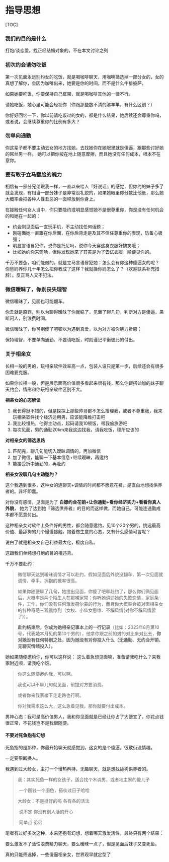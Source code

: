 # 指导思想

\[TOC]

### 我们的目的是什么

打炮/谈恋爱。找正经结婚对象的，不在本文讨论之列

### 初次约会请勿吃饭

第一次见面永远别约女的吃饭，就是喝咖啡聊天，用咖啡筛选掉一部分女的，女的真想了解你，会因为咖啡出来，她要是你的时间，而不是什么牛排披萨。

如果她要吃饭，你要保持自己框架，就是喝咖啡其他的一律不行。

请她吃饭，她心里可能会轻视你（你跟那些数不清的沸羊羊，有什么区别？）

你好好回忆一下，你以前请吃饭过的女的，都是什么结果，她后续还会尊重你吗，或者说，会继续尊重你的比例有多大？

### 勿单向通勤

你这辈子都不要主动去女的地方找她，去找她你在她眼里就是傻逼，跟那些讨好她的屌丝男一样。 她可以把你按在地上随意摩擦，而且她没有任何成本，根本不在意你。

### 要有敢于立马翻脸的魄力

相信有一部分兄弟跟我一样，一直以来给人『好说话』的感觉，但你约的妹子多了就会发现，有相当一部分妹子是非常没礼貌的，如果她眼里你分数比他低，那么她大概率会把各种人性丑恶的一面释放到你身上。

在接触任何女人当中，你只要隐约或明显感觉她不是很尊重你，你是没有任何机会的和她在一起的：

* 约会刚见面后一直玩手机，不主动找任何话题；
* 刚碰面她一直跟在你后面，在你后背走是及其不信任尊重你的表现，防备心极强；
* 明显言语冒犯你，说你是托尼吗，说你今天穿这身衣服好搞笑哦；
* 比如她约你来商场，但你发现她来了其实是为了去试衣服，顺便见你的。

千万不要怂，咱们能做的，就是立马言语冒犯她：怎么会有你这种傻逼女的呢？ 你爸妈养你几十年怎么把你教成了这样？我就操你妈怎么了？（欢迎联系补充措辞）。反正骂人又不犯法。

### 微信暧昧了，你别丧失理智

微信暧昧了，见面也可能翻车。

你丑就是原罪，别以为聊得暧昧了你就稳了，见面了聊几句，判断对方是傻逼，果断闪人，别浪费时间。

微信暧昧了，你可别傻了吧唧以为遇到真爱，以为对方被你魅力折服；

保持理智，不要单向通勤、不要请吃饭，时刻谨记平衡彼此的付出。

### 关于相亲女

长相一般的男的，玩相亲软件效率高一点，包装人设只是第一步，后续还会有很多困难要克服。

如果你长相一般，但是展示面高价值很多看起来很有钱，那么你跟搭讪加的妹子聊天约会，情形和你玩相亲软件区别不大。

**相亲女的心态解读**

1. 我长得挺不错的，但是探探上那些帅哥都不怎么搭理我，或者不尊重我，我来玩相亲软件找个经济适用男，应该能降维打击吧
2. 我比较慢热，他得主动点，起码请我10顿饭，带我旅旅游吧
3. 每次见面，男的通勤20km来我这边找我，请我吃饭，理所应该的

**对相亲女的筛选思路**

1. 匹配完，聊几句能切入暧昧调情的，再加微信
2. 加了微信，能聊一下基本信息+继续暧昧，再邀约
3. 能接受折中通勤的，再赴约

**相亲女没聊几句主动邀约？**

这个我遇到很多，这种女的连聊天+调情的时间都不愿意花费，是直白地想找供养者的。非坏即蠢。

对你没有感情，见面是为了 **白嫖约会花销+让你通勤+看你经济实力+看看你真人外貌**， 她为了达到她『筛选供养者』的目的而这样做，而她自己，可能连通勤成本都不愿意付出。

这种相亲女对软件上条件好的男性，都会随意邀约，见10个20个男的，挑选最高价值、最舔狗的几个慢慢接触，抱着做生意的心态，又有什么感情可言呢？

说白了就是相亲女自己利益最大化，极度自私。

这跟我们单纯想打炮的目的相违背。

千万不要赴约：

> 微信聊天达到暧昧调情才可以赴约，假如见面后外貌没翻车，第一次见面就调情、牵手、拥抱的概率很高。
>
> 如果你随便聊了几句，她提出见面，你傻了吧唧赴约了，那么你们俩见面后，大概率是两个陌生人在那唠家常：你听她讲述她的失败恋情，家庭条件，工作。你们没有任何激发荷尔蒙的行为，而且你大概率会被对面相亲女的各种奇葩三观震惊到（女权、小仙女思维、不解风情(对你不解风情罢了)）。
>
> **赴约结束后，你成为她相亲记事本上的一行记录**（比如：2023年8月第10号，代表她本月见的第10个男的），他拿你跟之前的男的对比来对比去，**你对她没有任何特别之处，因为她没有对你投入什么（无通勤、无约会开销、无聊天情绪投入）。**

她如果随便邀约你，你可以这样说： 这么着急想见面嘛，准备请我吃什么？来我家附近呗，请我吃个饭。

> 你这么随便邀约我，可以啊。
>
> 我也可以不聊几句就见面，前提对方要消费。
>
> 或者你来我家楼下走走路也行啊。
>
> 你对我需求这么大，这么急着见我，那你就要付出成本。

男神心态：我可是高价值男人，我和你见面就是已经让你占了大便宜了，你花点钱很正常，不花钱岂不是我很随便。

#### 不要对死鱼抱有幻想

死鱼指的是那种，你最开始聊天就感觉到，这女的是个傻逼，很敷衍没情趣。

一定要果断换人。

我遇到过大龄女，主打一个慢热矜持，无趣聊天，就是想找舔狗供养者的。

> 我：其实死鱼一样的女孩子，适合找个木讷男，或者地主家的傻儿子
>
> ​	一个图钱一个图色，搭伙过日子哈哈
>
> 大龄女：不是挺好的吗  各有各的活法
>
> ​				说不定 你没有别人活的开心
>
> ​				简单点 弟弟

笔者有过好多次这种，本来还抱有幻想，想着哪天激发活性，最终只有两个结果：

​				要么激发不了活性浪费精力聊天，要么暧昧一点了，但是见面后妹子又变死鱼。

真的只能筛选掉，一些傻逼相亲女，世界观早就定型了

